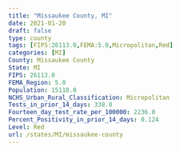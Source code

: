 ```yaml
---
title: "Missaukee County, MI"
date: 2021-01-20
draft: false
type: county
tags: [FIPS:26113.0,FEMA:5.0,Micropolitan,Red]
categories: [MI]
County: Missaukee County
State: MI
FIPS: 26113.0
FEMA_Region: 5.0
Population: 15118.0
NCHS_Urban_Rural_Classification: Micropolitan
Tests_in_prior_14_days: 338.0
Fourteen_day_test_rate_per_100000: 2236.0
Percent_Positivity_in_prior_14_days: 0.124
Level: Red
url: /states/MI/missaukee-county
---
```



